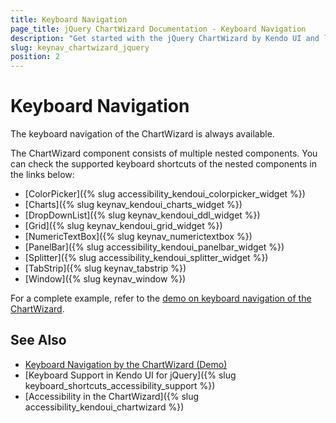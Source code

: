 ```yaml
---
title: Keyboard Navigation
page_title: jQuery ChartWizard Documentation - Keyboard Navigation
description: "Get started with the jQuery ChartWizard by Kendo UI and learn about the accessibility support it provides through its keyboard navigation functionality."
slug: keynav_chartwizard_jquery
position: 2
---
```


# Keyboard Navigation

The keyboard navigation of the ChartWizard is always available.

The ChartWizard component consists of multiple nested components. You can check the supported keyboard shortcuts of the nested components in the links below:

* [ColorPicker]({% slug accessibility_kendoui_colorpicker_widget %})
* [Charts]({% slug keynav_kendoui_charts_widget %})
* [DropDownList]({% slug keynav_kendoui_ddl_widget %})
* [Grid]({% slug keynav_kendoui_grid_widget %})
* [NumericTextBox]({% slug keynav_numerictextbox %})
* [PanelBar]({% slug accessibility_kendoui_panelbar_widget %})
* [Splitter]({% slug accessibility_kendoui_splitter_widget %})
* [TabStrip]({% slug keynav_tabstrip %})
* [Window]({% slug keynav_window %})


For a complete example, refer to the [demo on keyboard navigation of the ChartWizard](https://demos.telerik.com/kendo-ui/chartwizard/keyboard-navigation).

## See Also

* [Keyboard Navigation by the ChartWizard (Demo)](https://demos.telerik.com/kendo-ui/chartwizard/keyboard-navigation)
* [Keyboard Support in Kendo UI for jQuery]({% slug keyboard_shortcuts_accessibility_support %})
* [Accessibility in the ChartWizard]({% slug accessibility_kendoui_chartwizard %})
